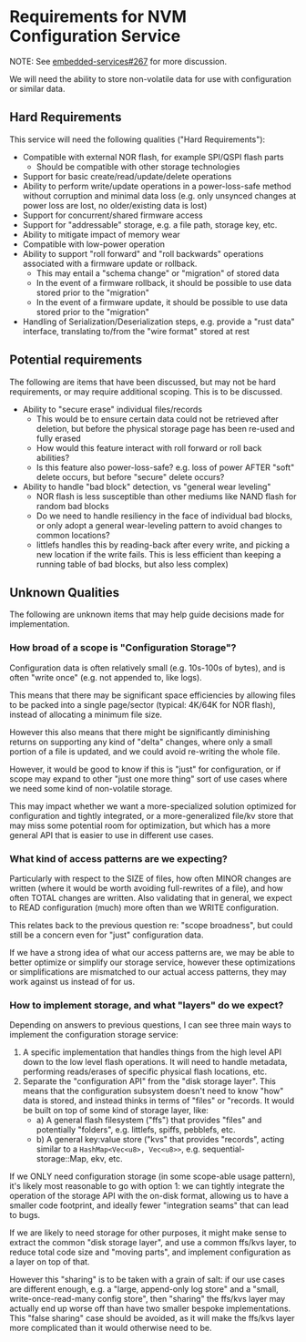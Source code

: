 # Requirements for NVM Configuration Service

NOTE: See [embedded-services#267] for more discussion.

[embedded-services#267]: https://github.com/OpenDevicePartnership/embedded-services/issues/267

We will need the ability to store non-volatile data for use with configuration or similar data.

## Hard Requirements

This service will need the following qualities ("Hard Requirements"):

* Compatible with external NOR flash, for example SPI/QSPI flash parts
  * Should be compatible with other storage technologies
* Support for basic create/read/update/delete operations
* Ability to perform write/update operations in a power-loss-safe method without corruption
  and minimal data loss (e.g. only unsynced changes at power loss are lost, no older/existing data is lost)
* Support for concurrent/shared firmware access
* Support for "addressable" storage, e.g. a file path, storage key, etc.
* Ability to mitigate impact of memory wear
* Compatible with low-power operation
* Ability to support "roll forward" and "roll backwards" operations associated with a firmware update or rollback.
    * This may entail a "schema change" or "migration" of stored data
    * In the event of a firmware rollback, it should be possible to use data stored prior to the "migration"
    * In the event of a firmware update, it should be possible to use data stored prior to the "migration"
* Handling of Serialization/Deserialization steps, e.g. provide a "rust data" interface, translating
  to/from the "wire format" stored at rest

## Potential requirements

The following are items that have been discussed, but may not be hard requirements, or may require
additional scoping. This is to be discussed.

* Ability to "secure erase" individual files/records
    * This would be to ensure certain data could not be retrieved after deletion,
      but before the physical storage page has been re-used and fully erased
    * How would this feature interact with roll forward or roll back abilities?
    * Is this feature also power-loss-safe? e.g. loss of power AFTER "soft"
      delete occurs, but before "secure" delete occurs?
* Ability to handle "bad block" detection, vs "general wear leveling"
    * NOR flash is less susceptible than other mediums like NAND flash for random bad blocks
    * Do we need to handle resiliency in the face of individual bad blocks, or only adopt a
      general wear-leveling pattern to avoid changes to common locations?
    * littlefs handles this by reading-back after every write, and picking a new location if
      the write fails. This is less efficient than keeping a running table of bad blocks,
      but also less complex)

## Unknown Qualities

The following are unknown items that may help guide decisions made for implementation.

### How broad of a scope is "Configuration Storage"?

Configuration data is often relatively small (e.g. 10s-100s of bytes), and is often "write once"
(e.g. not appended to, like logs).

This means that there may be significant space efficiencies by allowing files to be packed into a
single page/sector (typical: 4K/64K for NOR flash), instead of allocating a minimum file size.

However this also means that there might be significantly diminishing returns on supporting any kind
of "delta" changes, where only a small portion of a file is updated, and we could avoid re-writing
the whole file.

However, it would be good to know if this is "just" for configuration, or if scope may expand to
other "just one more thing" sort of use cases where we need some kind of non-volatile storage.

This may impact whether we want a more-specialized solution optimized for configuration and tightly
integrated, or a more-generalized file/kv store that may miss some potential room for optimization,
but which has a more general API that is easier to use in different use cases.

### What kind of access patterns are we expecting?

Particularly with respect to the SIZE of files, how often MINOR changes are written (where it would
be worth avoiding full-rewrites of a file), and how often TOTAL changes are written. Also validating
that in general, we expect to READ configuration (much) more often than we WRITE configuration.

This relates back to the previous question re: "scope broadness", but could still be a concern even
for "just" configuration data.

If we have a strong idea of what our access patterns are, we may be able to better optimize or
simplify our storage service, however these optimizations or simplifications are mismatched to our
actual access patterns, they may work against us instead of for us.

### How to implement storage, and what "layers" do we expect?

Depending on answers to previous questions, I can see three main ways to implement the configuration
storage service:

1. A specific implementation that handles things from the high level API down to the low level flash
   operations. It will need to handle metadata, performing reads/erases of specific physical flash
   locations, etc.
2. Separate the "configuration API" from the "disk storage layer". This means that the configuration
   subsystem doesn't need to know "how" data is stored, and instead thinks in terms of "files" or
   "records. It would be built on top of some kind of storage layer, like:
    * a) A general flash filesystem ("ffs") that provides "files" and potentially "folders", e.g.
      littlefs, spiffs, pebblefs, etc.
    * b) A general key:value store ("kvs" that provides "records", acting similar to a
      `HashMap<Vec<u8>, Vec<u8>>`, e.g. sequential-storage::Map, ekv, etc.

If we ONLY need configuration storage (in some scope-able usage pattern), it's likely most
reasonable to go with option 1: we can tightly integrate the operation of the storage API with the
on-disk format, allowing us to have a smaller code footprint, and ideally fewer "integration seams"
that can lead to bugs.

If we are likely to need storage for other purposes, it might make sense to extract the common "disk
storage layer", and use a common ffs/kvs layer, to reduce total code size and "moving parts", and
implement configuration as a layer on top of that.

However this "sharing" is to be taken with a grain of salt: if our use cases are different enough,
e.g. a "large, append-only log store" and a "small, write-once-read-many config store", then
"sharing" the ffs/kvs layer may actually end up worse off than have two smaller bespoke
implementations. This "false sharing" case should be avoided, as it will make the ffs/kvs layer more
complicated than it would otherwise need to be.
